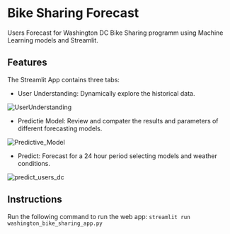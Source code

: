 # Bike Sharing Forecast
Users Forecast for Washington DC Bike Sharing programm using Machine Learning models and Streamlit.

## Features
The Streamlit App contains three tabs:
- User Understanding: Dynamically explore the historical data.

![UserUnderstanding](https://github.com/aldemarp93/bike_sharing_forecast/assets/131469036/9737c73e-6508-4098-9b97-7d89622b3cc5)

- Predictie Model: Review and compater the results and parameters of different forecasting models.

![Predictive_Model](https://github.com/aldemarp93/bike_sharing_forecast/assets/131469036/4105c8e3-d830-4f05-ab0c-c20ea38303e5)

- Predict: Forecast for a 24 hour period selecting models and weather conditions.

![predict_users_dc](https://github.com/aldemarp93/bike_sharing_forecast/assets/131469036/f2f1ab6a-86fa-4cde-9120-978b9dcbee59)

## Instructions
Run the following command to run the web app: `streamlit run washington_bike_sharing_app.py`
